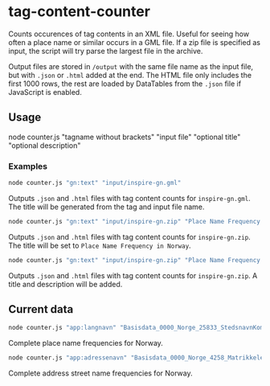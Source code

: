 # tag-content-counter
Counts occurences of tag contents in an XML file. Useful for seeing how often a place name or similar occurs in a GML file. If a zip file is specified as input, the script will try parse the largest file in the archive.

Output files are stored in `/output` with the same file name as the input file, but with `.json` or `.html` added at the end. The HTML file only includes the first 1000 rows, the rest are loaded by DataTables from the `.json` file if JavaScript is enabled.

## Usage
node counter.js "tagname without brackets" "input file" "optional title" "optional description"

### Examples
```bash
node counter.js "gn:text" "input/inspire-gn.gml" 
```
Outputs `.json` and `.html` files with tag content counts for `inspire-gn.gml`. The title will be generated from the tag and input file name.
```bash
node counter.js "gn:text" "input/inspire-gn.zip" "Place Name Frequency in Norway"
```
Outputs `.json` and `.html` files with tag content counts for `inspire-gn.zip`. The title will be set to `Place Name Frequency in Norway`.

```bash
node counter.js "gn:text" "input/inspire-gn.zip" "Place Name Frequency in Norway" "Shows the amount of times place names are used in Norway's INSPIRE place name data set. Data from Kartverket."
```
Outputs `.json` and `.html` files with tag content counts for `inspire-gn.zip`. A title and description will be added.

## Current data
```bash
node counter.js "app:langnavn" "Basisdata_0000_Norge_25833_StedsnavnKomplettSSR_GML.zip" "Place Name Frequency in Norway" "Shows the amount of times all official place names in Norway are used. Data from Kartverket."
```
Complete place name frequencies for Norway.

```bash
node counter.js "app:adressenavn" "Basisdata_0000_Norge_4258_MatrikkelenVegadresse_GML.zip" "Address Street Name Frequency in Norway" "Shows the amount of addresses per street name in Norway. Data from Kartverket."
```
Complete address street name frequencies for Norway.